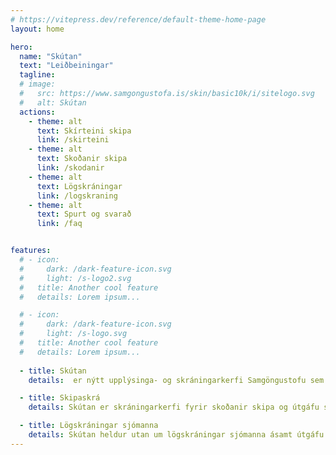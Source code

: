 ```yaml
---
# https://vitepress.dev/reference/default-theme-home-page
layout: home

hero:
  name: "Skútan"
  text: "Leiðbeiningar"
  tagline: 
  # image:
  #   src: https://www.samgongustofa.is/skin/basic10k/i/sitelogo.svg
  #   alt: Skútan
  actions:
    - theme: alt
      text: Skírteini skipa
      link: /skirteini
    - theme: alt
      text: Skoðanir skipa
      link: /skodanir
    - theme: alt
      text: Lögskráningar
      link: /logskraning
    - theme: alt
      text: Spurt og svarað
      link: /faq


features:
  # - icon:
  #     dark: /dark-feature-icon.svg
  #     light: /s-logo2.svg
  #   title: Another cool feature
  #   details: Lorem ipsum...

  # - icon:
  #     dark: /dark-feature-icon.svg
  #     light: /s-logo.svg
  #   title: Another cool feature
  #   details: Lorem ipsum...
  
  - title: Skútan
    details:  er nýtt upplýsinga- og skráningarkerfi Samgöngustofu sem sameinar tvö eldri kerfi, skipaskrá og lögskráningar sjómanna.

  - title: Skipaskrá
    details: Skútan er skráningarkerfi fyrir skoðanir skipa og útgáfu skips skírteina

  - title: Lögskráningar sjómanna
    details: Skútan heldur utan um lögskráningar sjómanna ásamt útgáfu atvinnuskírteina
---
```


